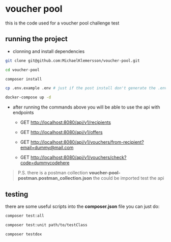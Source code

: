 # voucher pool
this is the code used for a voucher pool challenge test

## running the project

- clonning and install dependencies
```bash
git clone git@github.com:MichaelKlemersson/voucher-pool.git

cd voucher-pool

composer install

cp .env.example .env # just if the post install don't generate the .env file

docker-compose up -d
```

- after running the commands above you will be able to use the api
with endpoints

    - GET [http://localhost:8080/api/v1/recipients](http://localhost:8080/api/v1/recipients)
    
    - GET [http://localhost:8080/api/v1/offers](http://localhost:8080/api/v1/offers)

    - GET [http://localhost:8080/api/v1/vouchers/from-recipient?email=dummy@mail.com](http://localhost:8080/api/v1/vouchers/from-recipient?email=dummy@mail.com)

    - GET [http://localhost:8080/api/v1/vouchers/check?code=dummycodehere](http://localhost:8080/api/v1/vouchers/check?code=dummycodehere)


> P.S. there is a postman collection **voucher-pool-postman.postman_collection.json** the could be imported test the api


## testing
there are some useful scripts into the **composer.json** file you can just do:
```bash
composer test:all

composer test:unit path/to/testClass

composer testdox
```